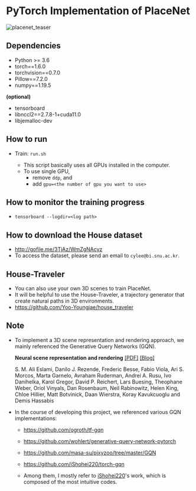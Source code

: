 # PyTorch Implementation of PlaceNet

![placenet_teaser](https://user-images.githubusercontent.com/6002018/165482719-37003726-b5de-43f3-b597-e4f39867ea82.png)


## Dependencies

- Python >= 3.6
- torch==1.6.0
- torchvision==0.7.0
- Pillow==7.2.0
- numpy==1.19.5

**(optional)**
- tensorboard
- libnccl2==2.7.8-1+cuda11.0
- libjemalloc-dev


## How to run

- Train: `run.sh`

  - This script basically uses all GPUs installed in the computer.
  - To use single GPU,
    - remove `ddp`, and
    - add `gpu=<the number of gpu you want to use>`


## How to monitor the training progress
- `tensorboard --logdir=<log path>`


## How to download the House dataset
- http://gofile.me/3TjAz/WmZgNAcyz
- To access the dataset, please send an email to `cylee@bi.snu.ac.kr`.


## House-Traveler
- You can also use your own 3D scenes to train PlaceNet.
- It will be helpful to use the House-Traveler, a trajectory generator that create natural paths in 3D environments.
- https://github.com/Yoo-Youngjae/house_traveler


## Note

- To implement a 3D scene representation and rendering approach, we mainly referenced the Generative Query Networks (GQN).

  **Neural scene representation and rendering**
  [[PDF]](https://deepmind.com/documents/211/Neural_Scene_Representation_and_Rendering_preprint.pdf)
  [[Blog]](https://deepmind.com/blog/neural-scene-representation-and-rendering)

  S. M. Ali Eslami, Danilo J. Rezende, Frederic Besse, Fabio Viola, Ari S. Morcos, Marta Garnelo, Avraham Ruderman, Andrei A. Rusu, Ivo Danihelka, Karol Gregor, David P. Reichert, Lars Buesing, Theophane Weber, Oriol Vinyals, Dan Rosenbaum, Neil Rabinowitz, Helen King, Chloe Hillier, Matt Botvinick, Daan Wierstra, Koray Kavukcuoglu and Demis Hassabis
  
- In the course of developing this project, we referenced various GQN implementations:

  - https://github.com/ogroth/tf-gqn
  - https://github.com/wohlert/generative-query-network-pytorch
  - https://github.com/masa-su/pixyzoo/tree/master/GQN
  - https://github.com/iShohei220/torch-gqn
  
  - Among them, I mostly refer to [iShohei220](https://github.com/iShohei220/torch-gqn)'s work, which is composed of the most intuitive codes.
